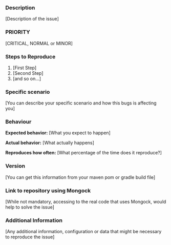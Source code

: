 ### Description

[Description of the issue]

### PRIORITY

[CRITICAL, NORMAL or MINOR]

### Steps to Reproduce

1. [First Step]
2. [Second Step]
3. [and so on...]

### Specific scenario

[You can describe your specific scenario and how this bugs is affecting you]

### Behaviour

**Expected behavior:** [What you expect to happen]

**Actual behavior:** [What actually happens]

**Reproduces how often:** [What percentage of the time does it reproduce?]

### Version

[You can get this information from your maven pom or gradle build file]

### Link to repository using Mongock

[While not mandatory, accessing to the real code that uses Mongock, would help to solve the issue]

### Additional Information

[Any additional information, configuration or data that might be necessary to reproduce the issue]